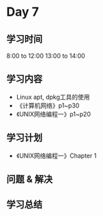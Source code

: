 # Day 7
## 学习时间
8:00 to 12:00 13:00 to 14:00
## 学习内容
- Linux apt, dpkg工具的使用
- 《计算机网络》p1~p30
- 《UNIX网络编程一》p1~p20
## 学习计划
- 《UNIX网络编程一》Chapter 1
## 问题 & 解决
## 学习总结